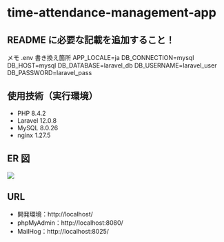 # time-attendance-management-app

## README に必要な記載を追加すること！

メモ
.env 書き換え箇所
APP_LOCALE=ja
DB_CONNECTION=mysql
DB_HOST=mysql
DB_DATABASE=laravel_db
DB_USERNAME=laravel_user
DB_PASSWORD=laravel_pass

## 使用技術（実行環境）

- PHP 8.4.2
- Laravel 12.0.8
- MySQL 8.0.26
- nginx 1.27.5

## ER 図

<img src="ER.drawio.png">

## URL

- 開発環境：http://localhost/
- phpMyAdmin：http://localhost:8080/
- MailHog：http://localhost:8025/
